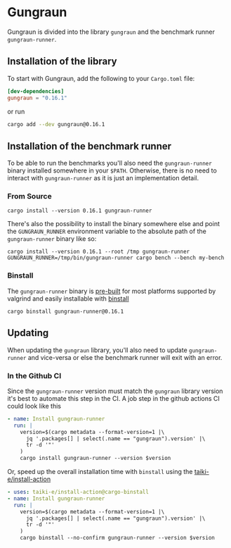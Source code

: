 # Gungraun

Gungraun is divided into the library `gungraun` and the benchmark runner
`gungraun-runner`.

## Installation of the library

To start with Gungraun, add the following to your `Cargo.toml` file:

```toml
[dev-dependencies]
gungraun = "0.16.1"
```

or run

```bash
cargo add --dev gungraun@0.16.1
```

## Installation of the benchmark runner

To be able to run the benchmarks you'll also need the `gungraun-runner`
binary installed somewhere in your `$PATH`. Otherwise, there is no need to
interact with `gungraun-runner` as it is just an implementation detail.

### From Source

```shell
cargo install --version 0.16.1 gungraun-runner
```

There's also the possibility to install the binary somewhere else and point the
`GUNGRAUN_RUNNER` environment variable to the absolute path of the
`gungraun-runner` binary like so:

```shell
cargo install --version 0.16.1 --root /tmp gungraun-runner
GUNGRAUN_RUNNER=/tmp/bin/gungraun-runner cargo bench --bench my-bench
```

### Binstall

The `gungraun-runner` binary is
[pre-built](https://github.com/gungraun/gungraun/releases/tag/v0.16.1)
for most platforms supported by valgrind and easily installable with
[binstall](https://github.com/cargo-bins/cargo-binstall)

```shell
cargo binstall gungraun-runner@0.16.1
```

## Updating

When updating the `gungraun` library, you'll also need to update
`gungraun-runner` and vice-versa or else the benchmark runner will exit
with an error.

### In the Github CI

Since the `gungraun-runner` version must match the `gungraun` library
version it's best to automate this step in the CI. A job step in the github
actions CI could look like this

```yaml
- name: Install gungraun-runner
  run: |
    version=$(cargo metadata --format-version=1 |\
      jq '.packages[] | select(.name == "gungraun").version' |\
      tr -d '"'
    )
    cargo install gungraun-runner --version $version
```

Or, speed up the overall installation time with `binstall` using the
[taiki-e/install-action](https://github.com/taiki-e/install-action)

```yaml
- uses: taiki-e/install-action@cargo-binstall
- name: Install gungraun-runner
  run: |
    version=$(cargo metadata --format-version=1 |\
      jq '.packages[] | select(.name == "gungraun").version' |\
      tr -d '"'
    )
    cargo binstall --no-confirm gungraun-runner --version $version
```
